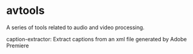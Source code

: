 # avtools
A series of tools related to audio and video processing.

caption-extractor: Extract captions from an xml file generated by Adobe Premiere

